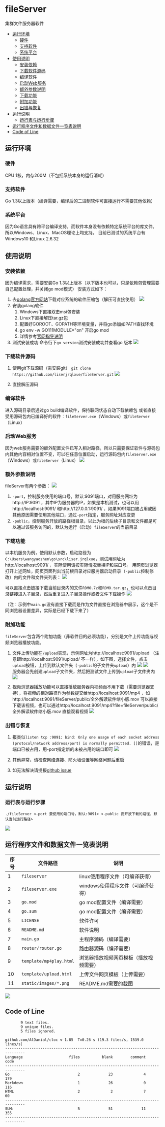 # fileServer
集群文件服务器软件

  * [运行环境](#运行环境)
    + [硬件](#硬件)
    + [支持软件](#支持软件)
    + [系统平台](#系统平台)
  * [使用说明](#使用说明)
    + [安装依赖](#安装依赖)
    + [下载软件源码](#下载软件源码)
    + [编译软件](#编译软件)
    + [启动Web服务](#启动web服务)
    + [额外参数说明](#额外参数说明)
    + [下载功能](#下载功能)
    + [附加功能](#附加功能)
    + [出错与恢复](#出错与恢复)
  * [运行说明](#运行说明)
    + [运行表与运行步骤](#运行表与运行步骤)
  * [运行程序文件和数据文件一览表说明](#运行程序文件和数据文件一览表说明)
  * [Code of Line](#code-of-line)


## 运行环境
### 硬件
CPU 1核，内存200M（不包括系统本身的运行消耗）

### 支持软件
Go 1.3以上版本（编译需要，编译后的二进制软件可直接运行不需要其他依赖）

### 系统平台
因为Go语言具有跨平台编译支持，而软件本身没有依赖特定系统平台的库文件，所以Windows、Linux、MacOS理论上均支持。
目前已测试的系统平台有Windows10 和Linux 2.6.32

## 使用说明
### 安装依赖
因为编译需求，需要安装Go 1.3以上版本（以下版本也可以，只是依赖包管理需要自己配置处理，并关闭go mod模式）
安装方式如下：
1. 去[golang官方网站](https://golang.org/dl/)下载对应系统的软件压缩包（解压可直接使用）
![](static/images/dl.png)
2. 安装golang软件
    1. Windows下直接双击msi包安装
    2. Linux下直接解压tar.gz包
    3. 配置好GOROOT、GOPATH等环境变量，并将go添加如PATH查找环境
    4. go env -w GO111MODULE="on" 开启go mod
    5. 详情参考[官网指导说明](https://golang.org/doc/install)
3. 测试安装成功
命令行下`go version`测试安装成功并查看go 版本
![](static/images/go.version.png)
 

### 下载软件源码
1.	使用git下载源码（需安装git）
`git clone https://github.com/liserjrqlxue/fileServer.git`
![](static/images/git.clone.png)
 
2.	直接解压源码

### 编译软件
进入源码目录后通过go build编译软件，保持联网状态自动下载依赖包
或者直接受用源码包内已编译好的软件：`fileServer.exe`（Windows）或`fileServer`（Linux）

### 启动Web服务
因为web服务需要的额外配置文件已写入相对路径，所以只需要保证软件与源码包内其他内容相对位置不变，可以在任意位置启动，运行源码包内`fileServer.exe`（Windows）或`fileServer`（Linux）
![](static/images/start.png)
 

### 额外参数说明
fileServer有两个参数：
![](static/images/usage.png)
 
1.	`-port`，控制服务使用的端口号，默认:9091端口，对用服务网址为 http://IP:9091 ，其中IP为服务器的IP，如果是本机测试，也可以用http://localhost:9091/ 和http://127.0.0.1:9091/ ，如果9091端口被占用或因其他原因需要使用其他端口，通过`-port`指定，服务网址对应变更
2.	`-public`，控制服务开放的路径根目录，以此为根的后续子目录和文件都是可以通过该服务访问的，默认为运行（启动）`fileServer`的当前目录

### 下载功能
以本机服务为例，使用默认参数，启动路径为`C:\Users\wangyaoshen\go\src\liser.jrqlxue`，测试用网址为http://localhost:9091/ ，实际使用请按实际情况替换IP和端口号。
用网页浏览器打开上述网址，网页页面列出当前根目录对应服务器启动目录（`-public`控制修改）内的文件和文件夹列表：
![](static/images/7.png)
 
可以直接点击链接下载当前目录内的文件`RDMO.7z`和`RDMO.tar.gz`，也可以点击目录链接进入子目录，然后重复进入子目录操作或者文件下载操作
![](static/images/8.png)
 
（注：示例中`main.go`没有直接下载而是作为文件直接在浏览器中展示，这个是不同浏览器设置差异，实际是已经下载下来了）

### 附加功能
`fileServer`包含两个附加功能（非软件目的必须功能），分别是文件上传功能与视频浏览器播放功能。
1.	文件上传功能在`/upload`实现，示例网址为http://localhost:9091/upload （注意跟http://localhost:9091/upload/ 不一样），如下图，选择文件，点击`upload`按钮，上传到默认文件夹（`-public`的子文件夹`upload`）内
![](static/images/9.png)
![](static/images/10.png)  
服务器会先创建`upload`子文件夹，然后把测试文件上传到`upload`子文件夹内
![](static/images/11.png)  
 
2.	视频浏览器播放功能可以直接播放服务器内视频而不用下载（需要浏览器支持），将视频的相对路径作为参数提交给http://localhost:9091/mp4 ，如http://localhost:9091/fileServer/public/全外解读软件缩小版.mov 可以直接下载该视频，也可以通过http://localhost:9091/mp4?file=fileServer/public/全外解读软件缩小版.mov 直接观看视频
![](static/images/12.png)  
 
### 出错与恢复
1.	报类似`listen tcp :9091: bind: Only one usage of each socket address (protocol/network address/port) is normally permitted. []`的错误，是端口已被占用，用-port指定新的未被占用的端口即可
![](static/images/err.png)
 
2.	其他异常，请检查网络连接、防火墙设置等网络问题后重启
3.	如无法解决请提报[github issue](../../issues)

## 运行说明
### 运行表与运行步骤
```shell script
./fileServer <-port 要使用的端口号，默认:9091> <-public 要开放下载的路径，默认当前运行路径>
```
![](static/images/usage2.png)  

## 运行程序文件和数据文件一览表说明
序号|文件路径|说明
----|-------|----
1	|`fileserver`|	linux使用程序文件（可编译获得）
2	|`fileserver.exe`|	windows使用程序文件（可编译获得）
3	|`go.mod`|	go mod配置文件（编译需要）
4	|`go.sum`|	go mod配置文件（编译需要）
5	|`LICENSE`|	软件许可
6	|`README.md`|	软件说明
7	|`main.go`|	主程序源码（编译需要）
8	|`router/router.go`|	路由器源码（编译需要）
9	|`template/mp4play.html`|	浏览器播放视频网页模板（播放视频需要）
10	|`template/upload.html`|	上传文件网页模板（上传需要）
11	|`static/images/*.png`|	README.md需要的截图

![](static/images/tree.png)

## Code of Line
```
       9 text files.
       9 unique files.                              
       5 files ignored.

github.com/AlDanial/cloc v 1.85  T=0.26 s (19.3 files/s, 1539.0 lines/s)
-------------------------------------------------------------------------------
Language                     files          blank        comment           code
-------------------------------------------------------------------------------
Go                               2             23              4            179
Markdown                         1             26              0            116
HTML                             2              2              7             60
-------------------------------------------------------------------------------
SUM:                             5             51             11            355
-------------------------------------------------------------------------------
```
